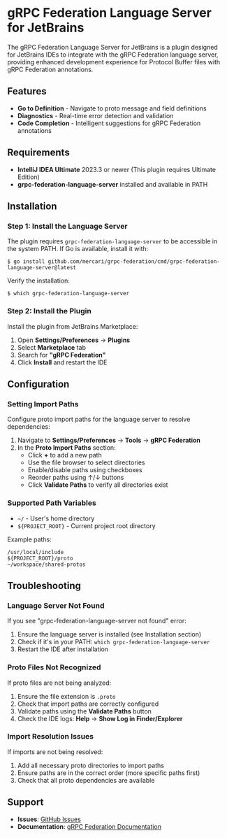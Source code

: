 <!-- Plugin description -->
# gRPC Federation Language Server for JetBrains

The gRPC Federation Language Server for JetBrains is a plugin designed for JetBrains IDEs to integrate with the gRPC Federation language server, providing enhanced development experience for Protocol Buffer files with gRPC Federation annotations.

## Features

- **Go to Definition** - Navigate to proto message and field definitions
- **Diagnostics** - Real-time error detection and validation
- **Code Completion** - Intelligent suggestions for gRPC Federation annotations

## Requirements

- **IntelliJ IDEA Ultimate** 2023.3 or newer (This plugin requires Ultimate Edition)
- **grpc-federation-language-server** installed and available in PATH

## Installation

### Step 1: Install the Language Server
The plugin requires `grpc-federation-language-server` to be accessible in the system PATH. If Go is available, install it with:

```console
$ go install github.com/mercari/grpc-federation/cmd/grpc-federation-language-server@latest
```

Verify the installation:
```console
$ which grpc-federation-language-server
```

### Step 2: Install the Plugin
Install the plugin from JetBrains Marketplace:

1. Open **Settings/Preferences** → **Plugins**
2. Select **Marketplace** tab
3. Search for **"gRPC Federation"**
4. Click **Install** and restart the IDE

## Configuration

### Setting Import Paths
Configure proto import paths for the language server to resolve dependencies:

1. Navigate to **Settings/Preferences** → **Tools** → **gRPC Federation**
2. In the **Proto Import Paths** section:
   - Click **+** to add a new path
   - Use the file browser to select directories
   - Enable/disable paths using checkboxes
   - Reorder paths using ↑/↓ buttons
   - Click **Validate Paths** to verify all directories exist

### Supported Path Variables

- `~/` - User's home directory
- `${PROJECT_ROOT}` - Current project root directory

Example paths:
```
/usr/local/include
${PROJECT_ROOT}/proto
~/workspace/shared-protos
```

## Troubleshooting

### Language Server Not Found
If you see "grpc-federation-language-server not found" error:
1. Ensure the language server is installed (see Installation section)
2. Check if it's in your PATH: `which grpc-federation-language-server`
3. Restart the IDE after installation

### Proto Files Not Recognized
If proto files are not being analyzed:
1. Ensure the file extension is `.proto`
2. Check that import paths are correctly configured
3. Validate paths using the **Validate Paths** button
4. Check the IDE logs: **Help** → **Show Log in Finder/Explorer**

### Import Resolution Issues
If imports are not being resolved:
1. Add all necessary proto directories to import paths
2. Ensure paths are in the correct order (more specific paths first)
3. Check that all proto dependencies are available

## Support

- **Issues**: [GitHub Issues](https://github.com/mercari/grpc-federation/issues)
- **Documentation**: [gRPC Federation Documentation](https://github.com/mercari/grpc-federation)

<!-- Plugin description end -->
